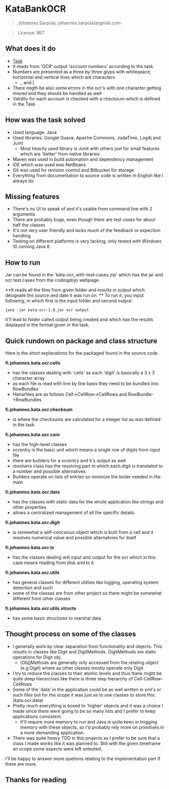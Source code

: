 # KataBankOCR 

>Johannes Sarpola, johannes.sarpola(a)gmail.com

>License: MIT


## What does it do

- [Task](http://codingdojo.org/cgi-bin/index.pl?KataBankOCR)
- It reads from 'OCR' output 'account numbers' according to the task.
- Numbers are presented as a three by three glyps with whitespace, horizontal and vertical lines
  which are characters
    - _ and |
- There migth be also some errors in the ocr's with one character getting misred
  and they should be handled as well
- Validity for each account is checked with a checksum which is defined in the Task

## How was the task solved

- Used language: Java
- Used libraries: Google Guava, Apache Commons, JodaTime, Log4j and Junit
  - Most heavily used library is Junit with others just for small features which
    are 'better' from native libraries
- Maven was used in build automation and dependency management
- IDE which was used was NetBeans
- Git was used for revision control and Bitbucket for storage
- Everything from documentation to source code is written in English like I always do

## Missing features

- There's no UI to speak of and it's usable from command line with 2 arguments
- There are probably bugs, even though there are test cases for about half the classes
- It's not very user friendly and lacks much of the feedback or expection handling
- Testing on different platforms is very lacking, only tested with Windows 10 running Java 8

## How to run

Jar can be found in the 'kata-ocr_with-test-cases.zip' which has the jar
and ocr test cases from the codingdojo webpage.

**It reads all the files from given folder and results in output which designate the source
and date it was run on.
**
To run it, you input following, in which first is the input folder and second output:

```
java -jar kata-ocr-1.0.jar ocr output

```

It'll lead to folder called output being created and which has the results
displayed in the format given in the task.



## Quick rundown on package and class structure

Here is the short explanations for the packaged found in the source code.


**fi.johannes.kata.ocr.cells**

- has the classes dealing with 'cells' as each 'digit' is basically a 3 x 3 character array
- as each file is read with line by line basis they need to be bundled into RowBundles
- Hierarhies are as follows Cell->CellRow->CellRows and RowBundle->RowBundles

**fi.johannes.kata.ocr.checksum**

- is where the checksums are calculated for a integer list as was defined in the task

**fi.johannes.kata.ocr.core**

- has the high-level classes
- ocrentry is the basic unit which means a single row of digits from input file
- there are builders for a ocrentry and it's output as well
- resolvers class has the resolving part in which each digit is translated to a number
  and possible alternatives
- Builders operate on lists of entries so minimize the boiler needed in the main

**fi.johannes.kata.ocr.data**

- has the classes with static data for the whole application like strings and other
  properties
- allows a centralized management of all the specific details

**fi.johannes.kata.ocr.digit**

- is somewhat a self-concsious object which is built from a cell and it resolves numerical value and
  possible alternatvies for itself

**fi.johannes.kata.ocr.io**

- has the classes dealing wih input and output for the ocr which in this case means reading from
  disk and to it

**fi.johannes.kata.ocr.utils**

- has general classes for different utilties like logging, operating system detection and such
- some of the classes are from other project so there might be somewhat different from other classes

**fi.johannes.kata.ocr.utils.structs**

- has some basic structures to marshal data


## Thought process on some of the classes

- I generally work by clear separation from functionality and objects. This results in
  classes like Digit and DigitMethods. DigitMethods are static operations for Digit obj.
  - [Obj]Methods are generally only accessed from the relating object (e.g Digit) where
  as other classes mostly operate only Digit.  
- I try to reduce the classes to their atomic levels and thus there might be quite deep hierarchies
  like there is three step hierarchy of Cell-CellRow-CellRows
- Some of the 'data' in the application could be as well written in xml's or such files but for the
  scope it was just as to use classes to store this. (kata.ocr.data)
- Pretty much everything is boxed to 'higher' objects and it was a choice I made since there
  were going to be so many lists and I prefer to keep applications consistent.
  - It'll require more memory to run and Java is quite keen in hogging memory with these objects,
    so I'd probably rely more on primitives in a more demanding application.
- There was quite heavy TDD in this projects as I prefer to be sure that a class I made works like
  it was planned to. Still with the given timeframe an scope some aspects were left untested.

I'll be happy to answer more quetions relating to the implementation part if there are more.

## Thanks for reading